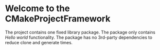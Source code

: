 # Welcome to the CMakeProjectFramework

The project contains one fixed library package. The package only contains *Hello world* functionality. The package has no 3rd-party dependencies to reduce clone and generate times.